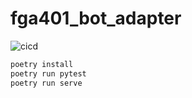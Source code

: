 # fga401_bot_adapter

![cicd](https://github.com/xlnx/fga401-bot-adapter/actions/workflows/cicd.yml/badge.svg)

```bash
poetry install
poetry run pytest
poetry run serve
```
